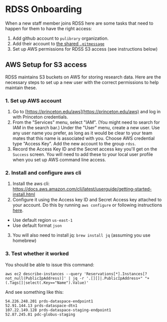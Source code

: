 # RDSS Onboarding

When a new staff member joins RDSS here are some tasks that need to happen for them to have the right access:

1. Add github account to `pulibrary` organization.
2. Add their account to [the shared `.gitmessage`](https://github.com/pulibrary/pul-the-hard-way/blob/main/gitmessage.md)
3. Set up AWS permissions for RDSS S3 access (see instructions below)



## AWS Setup for S3 access
RDSS maintains S3 buckets on AWS for storing research data. Here are the necessary steps to set up a new user with the correct permissions to help maintain these. 


### 1. Set up AWS account
1. Go to [https://princeton.edu/aws](https://princeton.edu/aws) and log in with Princeton credentials.
2. From the "Services" menu, select "IAM". (You might need to search for IAM in the search bar.) Under the "User" menu, create a new user. Use any user name you prefer, as long as it would be clear to your team mates that this name is associated with you. Choose AWS credential type "Access Key". Add the new account to the group `rdss`. 
3. Record the Access Key ID and the Secret access key you'll get on the `Success` screen. You will need to add these to your local user profile when you set up AWS command line access. 

### 2. Install and configure aws cli
1. Install the aws cli: https://docs.aws.amazon.com/cli/latest/userguide/getting-started-install.html
2. Configure it using the Access key ID and Secret Access key attached to your account. Do this by running `aws configure` or following instructions [here](https://docs.aws.amazon.com/cli/latest/userguide/getting-started-quickstart.html). 
  * Use default region `us-east-1`
  * Use default format `json`
3. You will also need to install jq: `brew install jq` (assuming you use homebrew)

### 3. Test whether it worked
You should be able to issue this command:
```
aws ec2 describe-instances --query 'Reservations[*].Instances[?not_null(PublicIpAddress)]' | jq -r '.[][]|.PublicIpAddress+" "+(.Tags[]|select(.Key=="Name").Value)'
```

And see something like this:

```
54.226.248.201 prds-dataspace-endpoint1
52.91.144.13 prds-dataspace-dtn1
107.22.149.128 prds-dataspace-staging-endpoint1
52.87.245.81 pdc-globus-staging
```
